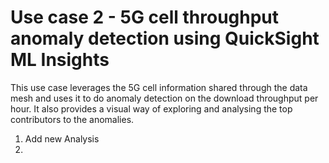 # Use case 2 - 5G cell throughput anomaly detection using QuickSight ML Insights

This use case leverages the 5G cell information shared through the data mesh and uses it to do anomaly detection on the download throughput per hour. It also provides a visual way of exploring and analysing the top contributors to the anomalies.
1. Add new Analysis
2. 
